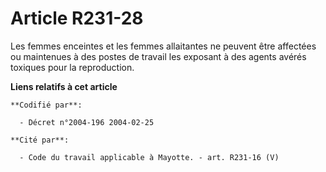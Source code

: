 # Article R231-28

Les femmes enceintes et les femmes allaitantes ne peuvent être affectées ou maintenues à des postes de travail les exposant à
des agents avérés toxiques pour la reproduction.

**Liens relatifs à cet article**

	**Codifié par**:

	  - Décret n°2004-196 2004-02-25

	**Cité par**:

	  - Code du travail applicable à Mayotte. - art. R231-16 (V)
